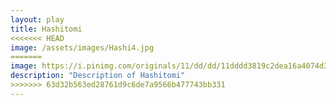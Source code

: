 ```yaml
---
layout: play
title: Hashitomi
<<<<<<< HEAD
image: /assets/images/Hashi4.jpg
=======
image: https://i.pinimg.com/originals/11/dd/dd/11dddd3819c2dea16a4074d375a1c58b.jpg
description: "Description of Hashitomi"
>>>>>>> 63d32b563ed28761d9c6de7a9566b477743bb331
---
```

